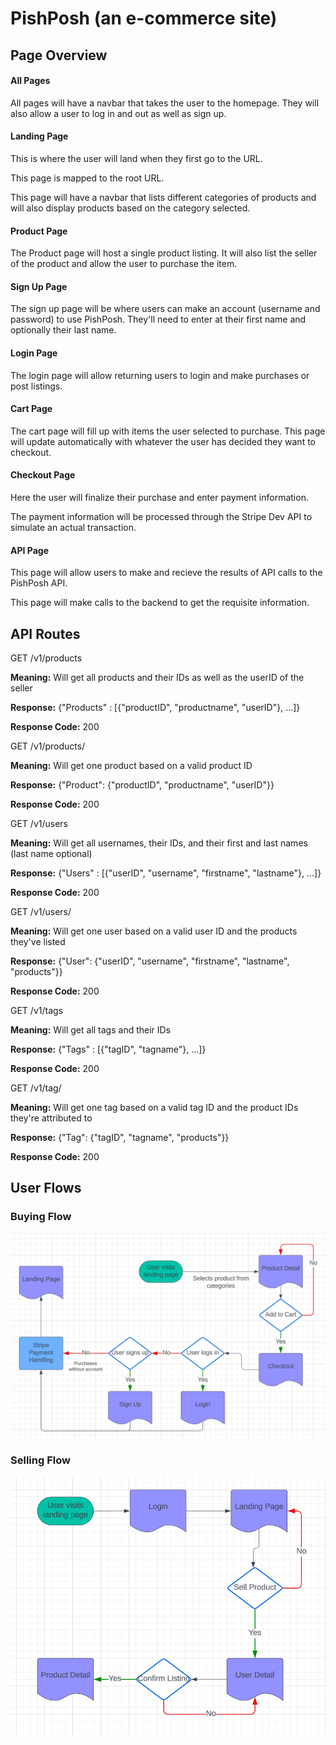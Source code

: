 # PishPosh (an e-commerce site)

## Page Overview



#### All Pages

All pages will have a navbar that takes the user to the homepage. They will also allow a user to log in and out as well as sign up.

#### Landing Page

This is where the user will land when they first go to the URL.

This page is mapped to the root URL.

This page will have a navbar that lists different categories of products and will also display products based on the category selected.

#### Product Page

The Product page will host a single product listing. It will also list the seller of the product and allow the user to purchase the item.

#### Sign Up Page

The sign up page will be where users can make an account (username and password) to use PishPosh. They'll need to enter at their first name and optionally their last name.

#### Login Page

The login page will allow returning users to login and make purchases or post listings.

#### Cart Page

The cart page will fill up with items the user selected to purchase. This page will update automatically with whatever the user has decided they want to checkout.

#### Checkout Page

Here the user will finalize their purchase and enter payment information.

The payment information will be processed through the Stripe Dev API to simulate an actual transaction.

#### API Page

This page will allow users to make and recieve the results of API calls to the PishPosh API.

This page will make calls to the backend to get the requisite information.




## API Routes

GET /v1/products

**Meaning:** Will get all products and their IDs as well as the userID of the seller

**Response:** {"Products" : [{"productID", "productname", "userID"}, ...]}

**Response Code:** 200

GET /v1/products/<productID>

**Meaning:** Will get one product based on a valid product ID

**Response:** {"Product": {"productID", "productname", "userID"}}

**Response Code:** 200



GET /v1/users

**Meaning:** Will get all usernames, their IDs, and their first and last names (last name optional)

**Response:** {"Users" : [{"userID", "username", "firstname", "lastname"}, ...]}

**Response Code:** 200

GET /v1/users/<userId>

**Meaning:** Will get one user based on a valid user ID and the products they've listed

**Response:** {"User": {"userID", "username", "firstname", "lastname", "products"}}

**Response Code:** 200



GET /v1/tags

**Meaning:** Will get all tags and their IDs

**Response:** {"Tags" : [{"tagID", "tagname"}, ...]}

**Response Code:** 200

GET /v1/tag/<tagID>

**Meaning:** Will get one tag based on a valid tag ID and the product IDs they're attributed to

**Response:** {"Tag": {"tagID", "tagname", "products"}}

**Response Code:** 200



## User Flows

### Buying Flow

![PishPosh User Buying Flow](images/pishposh_buying_flow.png)

### Selling Flow

![PishPosh User Selling Flow](images/pishposh_selling_flow.png)